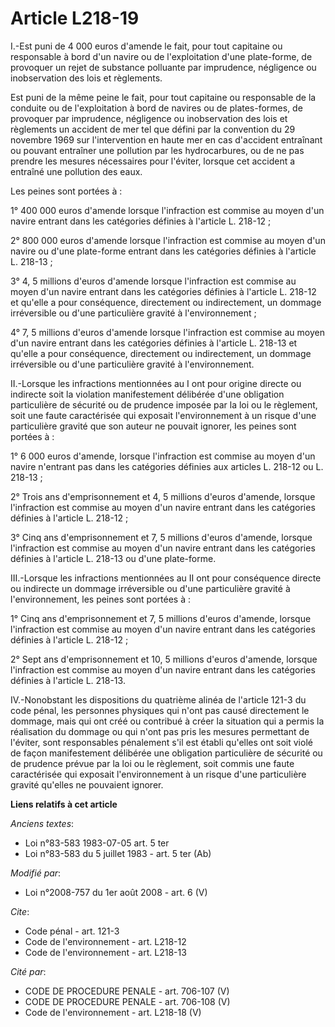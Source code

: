 # Article L218-19

I.-Est puni de 4 000 euros d'amende le fait, pour tout capitaine ou responsable à bord d'un navire ou de l'exploitation d'une
plate-forme, de provoquer un rejet de substance polluante par imprudence, négligence ou inobservation des lois et
règlements. 

Est puni de la même peine le fait, pour tout capitaine ou responsable de la conduite ou de l'exploitation à bord de navires
ou de plates-formes, de provoquer par imprudence, négligence ou inobservation des lois et règlements un accident de mer tel
que défini par la convention du 29 novembre 1969 sur l'intervention en haute mer en cas d'accident entraînant ou pouvant
entraîner une pollution par les hydrocarbures, ou de ne pas prendre les mesures nécessaires pour l'éviter, lorsque cet
accident a entraîné une pollution des eaux. 

Les peines sont portées à : 

1° 400 000 euros d'amende lorsque l'infraction est commise au moyen d'un navire entrant dans les catégories définies à
l'article L. 218-12 ; 

2° 800 000 euros d'amende lorsque l'infraction est commise au moyen d'un navire ou d'une plate-forme entrant dans les
catégories définies à l'article L. 218-13 ; 

3° 4, 5 millions d'euros d'amende lorsque l'infraction est commise au moyen d'un navire entrant dans les catégories définies
à l'article L. 218-12 et qu'elle a pour conséquence, directement ou indirectement, un dommage irréversible ou d'une
particulière gravité à l'environnement ; 

4° 7, 5 millions d'euros d'amende lorsque l'infraction est commise au moyen d'un navire entrant dans les catégories définies
à l'article L. 218-13 et qu'elle a pour conséquence, directement ou indirectement, un dommage irréversible ou d'une
particulière gravité à l'environnement. 

II.-Lorsque les infractions mentionnées au I ont pour origine directe ou indirecte soit la violation manifestement délibérée
d'une obligation particulière de sécurité ou de prudence imposée par la loi ou le règlement, soit une faute caractérisée qui
exposait l'environnement à un risque d'une particulière gravité que son auteur ne pouvait ignorer, les peines sont portées
à : 

1° 6 000 euros d'amende, lorsque l'infraction est commise au moyen d'un navire n'entrant pas dans les catégories définies aux
articles L. 218-12 ou L. 218-13 ; 

2° Trois ans d'emprisonnement et 4, 5 millions d'euros d'amende, lorsque l'infraction est commise au moyen d'un navire
entrant dans les catégories définies à l'article L. 218-12 ; 

3° Cinq ans d'emprisonnement et 7, 5 millions d'euros d'amende, lorsque l'infraction est commise au moyen d'un navire entrant
dans les catégories définies à l'article L. 218-13 ou d'une plate-forme. 

III.-Lorsque les infractions mentionnées au II ont pour conséquence directe ou indirecte un dommage irréversible ou d'une
particulière gravité à l'environnement, les peines sont portées à : 

1° Cinq ans d'emprisonnement et 7, 5 millions d'euros d'amende, lorsque l'infraction est commise au moyen d'un navire entrant
dans les catégories définies à l'article L. 218-12 ; 

2° Sept ans d'emprisonnement et 10, 5 millions d'euros d'amende, lorsque l'infraction est commise au moyen d'un navire
entrant dans les catégories définies à l'article L. 218-13. 

IV.-Nonobstant les dispositions du quatrième alinéa de l'article 121-3 du code pénal, les personnes physiques qui n'ont pas
causé directement le dommage, mais qui ont créé ou contribué à créer la situation qui a permis la réalisation du dommage ou
qui n'ont pas pris les mesures permettant de l'éviter, sont responsables pénalement s'il est établi qu'elles ont soit violé
de façon manifestement délibérée une obligation particulière de sécurité ou de prudence prévue par la loi ou le règlement,
soit commis une faute caractérisée qui exposait l'environnement à un risque d'une particulière gravité qu'elles ne pouvaient
ignorer.

**Liens relatifs à cet article**

_Anciens textes_:

  - Loi n°83-583 1983-07-05 art. 5 ter
  - Loi n°83-583 du 5 juillet 1983 - art. 5 ter (Ab)

_Modifié par_:

  - Loi n°2008-757 du 1er août 2008 - art. 6 (V)

_Cite_:

  - Code pénal - art. 121-3
  - Code de l'environnement - art. L218-12
  - Code de l'environnement - art. L218-13

_Cité par_:

  - CODE DE PROCEDURE PENALE - art. 706-107 (V)
  - CODE DE PROCEDURE PENALE - art. 706-108 (V)
  - Code de l'environnement - art. L218-18 (V)
